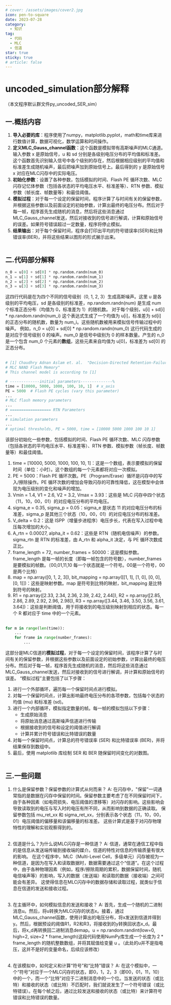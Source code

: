 ```yaml
---
# cover: /assets/images/cover2.jpg
icon: pen-to-square
date: 2023-07-28
category:
  - 知识
tag:
  - 代码
  - MLC
  - 信道
star: true
sticky: true
# article: false
---
```


# uncoded_simulation部分解释
（本文程序默认群文件py_uncoded_SER_sim）
## 一.概括内容
1. **导入必要的库**：程序使用了numpy，matplotlib.pyplot，math和time库来进行数值计算，数据可视化，数学运算和时间操作。
2. **定义MLC_Gauss_channel函数**：这个函数是模拟带有高斯噪声的MLC通道。输入参数 x 是原始信号，u 和 sd 分别是各级别电压分布的平均值和标准差。这个函数首先识别输入信号中各个级别的存在，然后根据相应级别的平均值和标准差生成随机噪声，最后把噪声加到原始信号上。最后得到的 y 是原始信号 x 对应在MLC闪存中的实际电压。
3. **初始化参数**：设置了各种参数，包括模拟的时间、Flash PE 循环次数、MLC 闪存记忆体参数（包括各状态的平均电压水平、标准差等）、RTN 参数、模拟参数（帧长度、帧数量等）和最佳阈值。
4. **模拟过程**：对于每一个设定的保留时间，程序计算了与时间有关的保留参数，并根据这些参数以及前面设定的初始参数，计算出最终的电压分布。然后对于每一帧，程序首先生成随机的消息，然后将这些消息通过MLC_Gauss_channel发送，然后对接收到的信号进行解调，计算和原始信号的误差。如果符号错误超过一定数量，程序将停止模拟。
5. **结果输出**：对于每个保留时间，程序会打印出平均的符号错误率(SER)和比特错误率(BER)，并将这些结果以图形的形式展示出来。
<br><br>

## 二.代码部分解释
```python
n_0 = u[0] + sd[0] * np.random.randn(num_0)
n_1 = u[1] + sd[1] * np.random.randn(num_1)
n_2 = u[2] + sd[2] * np.random.randn(num_2)
n_3 = u[3] + sd[3] * np.random.randn(num_3)
```
这四行代码是在为四个不同的信号级别（0, 1, 2, 3）生成高斯噪声。这里 u 是各级别的平均电压，sd 是各级别的标准差，np.random.randn(num) 是生成 num 个标准正态分布（均值为 0，标准差为 1）的随机数。
对于每个级别，u[i] + sd[i] * np.random.randn(num_i) 这个表达式生成了一个均值为 u[i]，标准差为 sd[i] 的正态分布的随机数，数量为 num_i。这些随机数被用来模拟信号传输过程中的噪声。
例如，n_0 = u[0] + sd[0] * np.random.randn(num_0) 这行代码生成的是对应于信号级别 0 的噪声。num_0 是信号中级别为 0 的样本数量。产生的 n_0 是一个包含 num_0 个元素的**数组**，这些元素来自均值为 u[0]，标准差为 sd[0] 的正态分布。
<br><br>

```python
# [1] Chaudhry Adnan Aslam et. al.  "Decision-Directed Retention-Failure Recovery With Channel Update for
# MLC NAND Flash Memory"
# This channel model is according to [1]

# -------------initial parameters--------------%
time = [10000, 5000, 1000, 100, 10, 1]  # x_axis
PE = 5000  # Flash PE cycles (vary this parameter)
...
# MLC flash memory parameters
...
# ================== RTN Parameters
...
# simulation parameters
...
# optimal thresholds, PE = 5000, time = [10000 5000 1000 100 10 1]
```
该部分初始化一些参数，包括模拟的时间、Flash PE 循环次数、MLC 闪存参数（包括各状态的平均电压水平、标准差等）、RTN 参数、模拟参数（帧长度、帧数量等）和最佳阈值。
1. time = [10000, 5000, 1000, 100, 10, 1]：这是一个数组，表示要模拟的保留时间（单位：小时）。这个数组的每一个元素都将对应一次模拟。
2. PE = 5000：Flash PE 循环次数。PE（Program/Erase）循环是闪存中的写入/擦除操作。PE 循环次数的增加会导致闪存的可靠性降低，这在模型中会体现为电压级别的变化和噪声的增加。
3. Vmin = 1.4, V1 = 2.6, V2 = 3.2, Vmax = 3.93：这些是 MLC 闪存中四个状态（11，10，00，01）的对应电压分布的平均电压。
4. sigma_e = 0.35, sigma_p = 0.05：sigma_e 是状态 11 的对应电压分布的标准差，sigma_p 是其他三个状态（10，00，01）的对应电压分布的标准差。
5. V_delta = 0.2：这是 ISPP（增量步进程序）电压步长，代表在写入过程中电压每次增加的大小。
6. A_rtn = 0.00027, alpha_it = 0.62：这些是 RTN（随机电信噪声）的参数。sigma_rtn 是 RTN 的标准差，由 A_rtn 和 alpha_it 决定，与 PE 循环次数成正比。
7. frame_length = 72, number_frames = 50000：这是模拟参数。frame_length 是每一帧的长度（即每一帧包含的符号数），number_frames 是要模拟的帧数。（00,01,11,10 每一个状态就是一个符号。00是一个符号，00是两个比特）
8. map = np.array([0, 1, 2, 3]), bit_mapping = np.array([[1, 1], [1, 0], [0, 0], [0, 1]])：这些是映射参数。map 是符号到比特的映射，bit_mapping 是比特到符号的映射。
9. R1 = np.array([2.33, 2.34, 2.36, 2.39, 2.42, 2.44]), R2 = np.array([2.85, 2.86, 2.89, 2.92, 2.96, 2.98]), R3 = np.array([3.44, 3.46, 3.50, 3.56, 3.61, 3.64])：这些是判断阈值，用于将接收到的电压级别映射到相应的状态。每一个 R 都对应于 time 中的一个元素。
<br><br>

```python
for m in range(len(time)):
    ...
    for frame in range(number_frames):
        ...
```
这部分是MLC信道的**模拟过程**，对于每一个设定的保留时间，该程序计算了与时间有关的保留参数，并根据这些参数以及前面设定的初始参数，计算出最终的电压分布。然后对于每一帧，程序首先生成随机的消息，然后将这些消息通过MLC_Gauss_channel发送，然后对接收到的信号进行解调，并计算和原始信号的误差。
“模拟过程”主要包括了以下步骤：
1. 进行一个外部循环，遍历每一个保留时间点进行模拟。
2. 对每一个保留时间点，计算出影响最终电压分布的各项参数，包括每个状态的均值 (mu) 和标准差 (sd)。
3. 进行一个内部循环，模拟指定数量的帧。每一帧的模拟包括以下步骤：
   - 生成原始消息
   - 将原始消息通过高斯噪声信道进行传输
   - 根据接收到的信号和设定的阈值进行解调
   - 计算并累计符号错误和比特错误的数量
4. 对每一个保留时间点，计算总的符号错误率 (SER) 和比特错误率 (BER)，并将结果保存到数组中。
5. 最后，使用 matplotlib 库绘制 SER 和 BER 随保留时间变化的对数图。
<br><br>

## 三.一些问题
1. 什么是保留参数？保留参数的计算式从何而来？
A: 在闪存中，"保留"一词通常指的是数据在闪存中保留的时间。保留参数主要考虑了在不同保留时间下，由于各种因素（如电荷损失、电压阈值的漂移等）对闪存的影响。这些影响会导致读取到的电压与写入时的电压有所不同，从而影响到数据的正确读取。
保留参数包括 mu_ret_xx 和 sigma_ret_xx，分别表示各个状态（11，10，00，01）电压阈值的偏移量和该偏移量的标准差。
这些计算式是基于对闪存物理特性的理解和实验观察得到的。
<br><br>

2. 信道是什么？为什么说MLC闪存是一种信道？
A: 信道，通常在通信工程中指的是信息从发送端传输到接收端的媒介。信道的特性对信息的传输质量有很大的影响。
在这个程序中，MLC（Multi-Level Cell，多级单元）闪存被视为一种信道，是因为在写入和读取数据时，数据需要通过这个“信道”。在这个过程中，由于各种物理因素（例如，程序/擦除周期的累积，数据保留时间，随机电信噪声等）的影响，写入的数据（发送端）和读取的数据（接收端）之间可能会有差异。
这使得信息在MLC闪存中的数据存储和读取过程，就类似于信息在信道的发送和接收过程。
<br><br>

3. 在主循环中，如何模拟信息的发送和接收？
A: 首先，生成一个随机的二进制消息u。然后，将u转换为MLC闪存的状态x。接着，通过MLC_Gauss_channel函数，使用计算出的电压分布，将x发送到信道并得到y。然后，根据预设的阈值R1，R2和R3，将接收到的y转换回状态x_d。最后，将x_d再转换回二进制消息demap。u = np.random.randint(low=0, high=2, size=2 * frame_length)这段代码使用NumPy库生成一个长度为 2 * frame_length 的随机整数数组，并将其赋值给变量 u 。（此处的u并不是指电压，这并不是好的变量命名，后续应该修改）
<br><br>

4. 在该模拟中，如何定义和计算“符号”和“比特”错误？
A: 在这个模拟中，一个“符号”对应于一个MLC闪存的状态，即0，1，2，3（即00，01，11，10）中的一个，而一个“比特”对应于二进制消息中的一个位。当发送的状态（或比特）和接收的状态（或比特）不匹配时，我们就说发生了一个符号错误（或比特错误）。在每个帧之后，通过比较发送和接收的状态（或比特）来计算符号错误和比特错误的数量。
<br><br>

